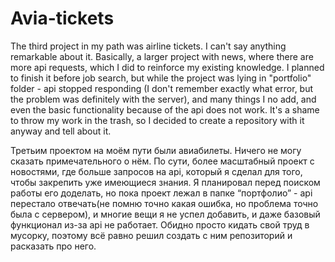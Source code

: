 # Avia-tickets
The third project in my path was airline tickets. I can't say anything remarkable about it. Basically, a larger project with news, where there are more api requests, which I did to reinforce my existing knowledge. I planned to finish it before job search, but while the project was lying in "portfolio" folder - api stopped responding (I don't remember exactly what error, but the problem was definitely with the server), and many things I no add, and even the basic functionality because of the api does not work. It's a shame to throw my work in the trash, so I decided to create a repository with it anyway and tell about it.

Третьим проектом на моём пути были авиабилеты. Ничего не могу сказать примечательного о нём. По сути, более масштабный проект с новостями, где больше запросов на api, который я сделал для того, чтобы закрепить уже имеющиеся знания. Я планировал перед поиском работы его доделать, но пока проект лежал в папке “портфолио” - api перестало отвечать(не помню точно какая ошибка, но проблема точно была с сервером), и многие вещи я не успел добавить, и даже базовый функционал из-за api не работает. Обидно просто кидать свой труд в мусорку, поэтому всё равно решил создать с ним репозиторий и расказать про него.
